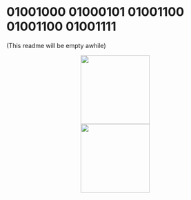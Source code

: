 # 01001000 01000101 01001100 01001100 01001111
(This readme will be empty awhile)


<div align="center"> 
<a href="https://github.com/anuraghazra/github-readme-stats#gh-light-mode-only">
<img height=160 src="https://github-readme-stats.vercel.app/api/top-langs/?username=ilxplay&layout=compact&langs_count=12&hide_border=true&role=owner,collaborator&theme=default#gh-light-mode-only&count_private=true" />
</a>

</div>


<!-- Dark Mode -->
<div align="center"> 
<a href="https://github.com/anuraghazra/github-readme-stats#gh-dark-mode-only">

<img height=160 src="(https://github-readme-stats.vercel.app/api/top-langs/?username=ilxplay&layout=compact&count_private=true&hide=html&theme=radical&langs_count=8&custom_title=My%20Top%20Languages&token=${{ secrets.GH_README_STATS_TOKEN }})" />
</a>

</div>
